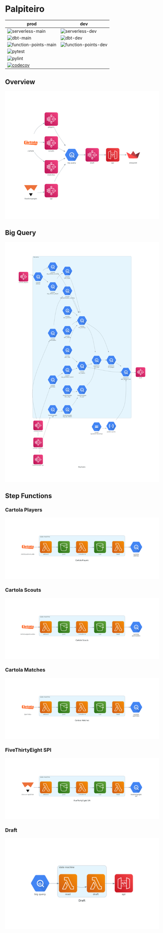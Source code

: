 # Palpiteiro
| prod | dev |
| --- | --- |
| ![serverless-main](https://github.com/matheusccouto/palpiteiro/actions/workflows/serverless_main.yml/badge.svg) | ![serverless-dev](https://github.com/matheusccouto/palpiteiro/actions/workflows/serverless_dev.yml/badge.svg) |
| ![dbt-main](https://github.com/matheusccouto/palpiteiro/actions/workflows/dbt_main.yml/badge.svg) | ![dbt-dev](https://github.com/matheusccouto/palpiteiro/actions/workflows/dbt_dev.yml/badge.svg) |
| ![function-points-main](https://github.com/matheusccouto/palpiteiro/actions/workflows/function_points_main.yml/badge.svg) | ![function-points-dev](https://github.com/matheusccouto/palpiteiro/actions/workflows/function_points_dev.yml/badge.svg) |
| ![pytest](https://github.com/matheusccouto/palpiteiro/actions/workflows/testing.yml/badge.svg) | |
| ![pylint](https://github.com/matheusccouto/palpiteiro/actions/workflows/quality.yml/badge.svg) |
| [![codecov](https://codecov.io/gh/matheusccouto/palpiteiro/branch/main/graph/badge.svg?token=jvukfL51k7)](https://codecov.io/gh/matheusccouto/palpiteiro)

## Overview
![overview](diagrams/overview.png)
## Big Query
![big-query](diagrams/big-query.png)
## Step Functions
### Cartola Players
![state-machine-cartola-players](diagrams/state-machine-cartola-players.png)
### Cartola Scouts
![state-machine-cartola-scouts](diagrams/state-machine-cartola-scouts.png)
### Cartola Matches
![state-machine-cartola-matches](diagrams/state-machine-cartola-matches.png)
### FiveThirtyEight SPI
![state-machine-fivethirtyeight-spi](diagrams/state-machine-fivethirtyeight-spi.png)
### Draft
![state-machine-draft](diagrams/state-machine-draft.png)